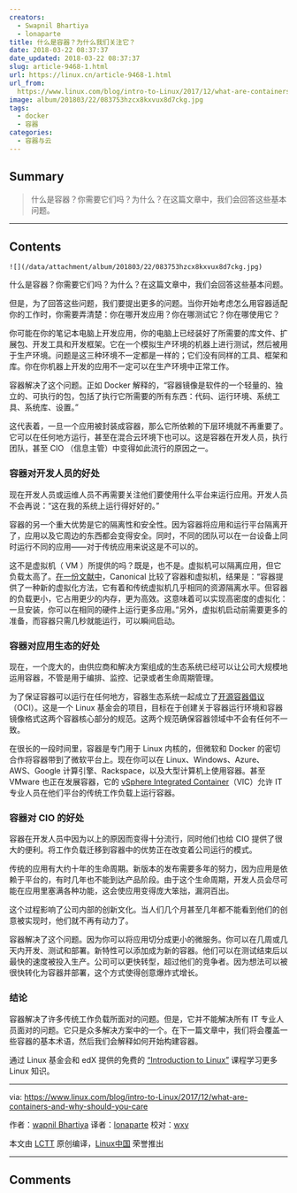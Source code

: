 ```yaml
---
creators:
  - Swapnil Bhartiya
  - lonaparte
title: 什么是容器？为什么我们关注它？
date: 2018-03-22 08:37:37
date_updated: 2018-03-22 08:37:37
slug: article-9468-1.html
url: https://linux.cn/article-9468-1.html
url_from: 
  https://www.linux.com/blog/intro-to-Linux/2017/12/what-are-containers-and-why-should-you-care
image: album/201803/22/083753hzcx8kxvux8d7ckg.jpg
tags:
  - docker
  - 容器
categories:
  - 容器与云
---
```


## Summary

> 什么是容器？你需要它们吗？为什么？在这篇文章中，我们会回答这些基本问题。

***

<!-- more -->

## Contents

`![](/data/attachment/album/201803/22/083753hzcx8kxvux8d7ckg.jpg)`

什么是容器？你需要它们吗？为什么？在这篇文章中，我们会回答这些基本问题。

但是，为了回答这些问题，我们要提出更多的问题。当你开始考虑怎么用容器适配你的工作时，你需要弄清楚：你在哪开发应用？你在哪测试它？你在哪使用它？

你可能在你的笔记本电脑上开发应用，你的电脑上已经装好了所需要的库文件、扩展包、开发工具和开发框架。它在一个模拟生产环境的机器上进行测试，然后被用于生产环境。问题是这三种环境不一定都是一样的；它们没有同样的工具、框架和库。你在你机器上开发的应用不一定可以在生产环境中正常工作。

容器解决了这个问题。正如 Docker 解释的，“容器镜像是软件的一个轻量的、独立的、可执行的包，包括了执行它所需要的所有东西：代码、运行环境、系统工具、系统库、设置。”

这代表着，一旦一个应用被封装成容器，那么它所依赖的下层环境就不再重要了。它可以在任何地方运行，甚至在混合云环境下也可以。这是容器在开发人员，执行团队，甚至 CIO （信息主管）中变得如此流行的原因之一。

### 容器对开发人员的好处

现在开发人员或运维人员不再需要关注他们要使用什么平台来运行应用。开发人员不会再说：“这在我的系统上运行得好好的。”

容器的另一个重大优势是它的隔离性和安全性。因为容器将应用和运行平台隔离开了，应用以及它周边的东西都会变得安全。同时，不同的团队可以在一台设备上同时运行不同的应用——对于传统应用来说这是不可以的。

这不是虚拟机（ VM ）所提供的吗？既是，也不是。虚拟机可以隔离应用，但它负载太高了。[在一份文献中](https://www.ubuntu.com/containers)，Canonical 比较了容器和虚拟机，结果是：“容器提供了一种新的虚拟化方法，它有着和传统虚拟机几乎相同的资源隔离水平。但容器的负载更小，它占用更少的内存，更为高效。这意味着可以实现高密度的虚拟化：一旦安装，你可以在相同的硬件上运行更多应用。”另外，虚拟机启动前需要更多的准备，而容器只需几秒就能运行，可以瞬间启动。

### 容器对应用生态的好处

现在，一个庞大的，由供应商和解决方案组成的生态系统已经可以让公司大规模地运用容器，不管是用于编排、监控、记录或者生命周期管理。

为了保证容器可以运行在任何地方，容器生态系统一起成立了[开源容器倡议](https://www.opencontainers.org/)（OCI）。这是一个 Linux 基金会的项目，目标在于创建关于容器运行环境和容器镜像格式这两个容器核心部分的规范。这两个规范确保容器领域中不会有任何不一致。

在很长的一段时间里，容器是专门用于 Linux 内核的，但微软和 Docker 的密切合作将容器带到了微软平台上。现在你可以在 Linux、Windows、Azure、AWS、Google 计算引擎、Rackspace，以及大型计算机上使用容器。甚至 VMware 也正在发展容器，它的 [vSphere Integrated Container](https://www.vmware.com/products/vsphere/integrated-containers.html)（VIC）允许 IT 专业人员在他们平台的传统工作负载上运行容器。

### 容器对 CIO 的好处

容器在开发人员中因为以上的原因而变得十分流行，同时他们也给 CIO 提供了很大的便利。将工作负载迁移到容器中的优势正在改变着公司运行的模式。

传统的应用有大约十年的生命周期。新版本的发布需要多年的努力，因为应用是依赖于平台的，有时几年也不能到达产品阶段。由于这个生命周期，开发人员会尽可能在应用里塞满各种功能，这会使应用变得庞大笨拙，漏洞百出。

这个过程影响了公司内部的创新文化。当人们几个月甚至几年都不能看到他们的创意被实现时，他们就不再有动力了。

容器解决了这个问题。因为你可以将应用切分成更小的微服务。你可以在几周或几天内开发、测试和部署。新特性可以添加成为新的容器。他们可以在测试结束后以最快的速度被投入生产。公司可以更快转型，超过他们的竞争者。因为想法可以被很快转化为容器并部署，这个方式使得创意爆炸式增长。

### 结论

容器解决了许多传统工作负载所面对的问题。但是，它并不能解决所有 IT 专业人员面对的问题。它只是众多解决方案中的一个。在下一篇文章中，我们将会覆盖一些容器的基本术语，然后我们会解释如何开始构建容器。

通过 Linux 基金会和 edX 提供的免费的 [“Introduction to Linux”](https://training.linuxfoundation.org/linux-courses/system-administration-training/introduction-to-linux) 课程学习更多 Linux 知识。

---

via: <https://www.linux.com/blog/intro-to-Linux/2017/12/what-are-containers-and-why-should-you-care>

作者：[wapnil Bhartiya](https://www.linux.com/users/arnieswap) 译者：[lonaparte](https://github.com/lonaparte) 校对：[wxy](https://github.com/wxy)

本文由 [LCTT](https://github.com/LCTT/TranslateProject) 原创编译，[Linux中国](https://linux.cn/) 荣誉推出

***

## Comments
